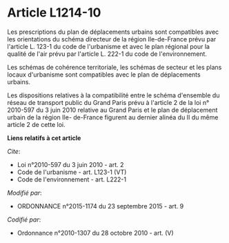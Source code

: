 # Article L1214-10

Les prescriptions du plan de déplacements urbains sont compatibles avec les orientations du schéma directeur de la région
Ile-de-France prévu par l'article L. 123-1 du code de l'urbanisme et avec le plan régional pour la qualité de l'air prévu par
l'article L. 222-1 du code de l'environnement. 

Les schémas de cohérence territoriale, les schémas de secteur et les plans locaux d'urbanisme sont compatibles avec le plan
de déplacements urbains. 

Les dispositions relatives à la compatibilité entre le schéma d'ensemble du réseau de transport public du Grand Paris prévu à
l'article 2 de la loi n° 2010-597 du 3 juin 2010 relative au Grand Paris et le plan de déplacement urbain de la région Ile-
de-France figurent au dernier alinéa du II du même article 2 de cette loi.

**Liens relatifs à cet article**

_Cite_:

  - Loi n°2010-597 du 3 juin 2010 - art. 2
  - Code de l'urbanisme - art. L123-1 (VT)
  - Code de l'environnement - art. L222-1

_Modifié par_:

  - ORDONNANCE n°2015-1174 du 23 septembre 2015 - art. 9

_Codifié par_:

  - Ordonnance n°2010-1307 du 28 octobre 2010 - art. (V)
